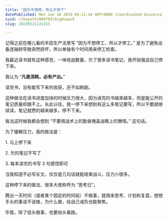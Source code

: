 ```yaml
---
title: "因为不想停，所以才停下"
datePublished: Mon Jun 10 2019 05:11:44 GMT+0000 (Coordinated Universal Time)
cuid: clhwyolhc000709l9cg8uaac9
slug: 20230521131153

---
```


记得之前在哪儿看的丰田生产法里写 “因为不想停工，所以才停工。” 是为了避免设备连轴转导致突然损坏，所以单独有个时间用来停工检查。

我最近读书就有这种感觉，一味地追数量，欠了很多读书笔记，我开始强迫自己停下来。

我认为 “**凡是消耗，必有产出。**”

读完书，没有能写下来的收获，还不如刷剧。

这种做法在读书进度加快的时候压力很大，因为读完的书越来越多，但是能公开的笔记质量却跟不上。长此以往，我一停下来想到有这么多笔记要写，所以干脆就继续读，笔记就攒的越来越多，停不下来。

每当这时候我都会想到 “不要用战术上的勤奋掩盖战略上的懒惰。” 这句话。

为了缓解压力，我的做法是：

1\. 马上停下来

2\. 欠的笔记不写了

3\. 每本读完的书写 3 句感悟即可

当我知道不必写长文，仅仅是几句话就能结束战斗，压力小很多。

这种停下来的做法，很多大佬称呼为 “思考日”。

腾出一天时间（或者某个固定的时间段）不做事，就用来思考、计划和复盘，想想手头的事该不该做，为什么做，给自己减负也能聚焦。

毕竟，除了低头做事，也要抬头看路。